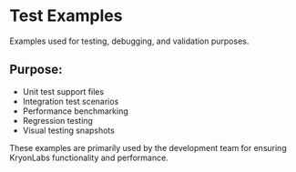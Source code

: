 # Test Examples

Examples used for testing, debugging, and validation purposes.

## Purpose:
- Unit test support files
- Integration test scenarios  
- Performance benchmarking
- Regression testing
- Visual testing snapshots

These examples are primarily used by the development team for ensuring KryonLabs functionality and performance.